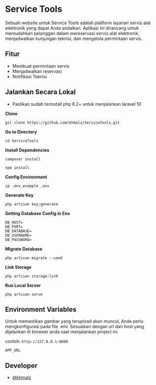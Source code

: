 # Service Tools

Sebuah website untuk
Service Tools adalah platform layanan servis alat elektronik yang dapat Anda andalkan. Aplikasi ini dirancang untuk memudahkan pelanggan dalam mereservasi servis alat elektronik, menjadwalkan kunjungan teknisi, dan mengelola permintaan servis.

## Fitur

-   Membuat permintaan servis
-   Menjadwalkan reservasi
-   Notifikasi Teknisi

## Jalankan Secara Lokal

-   Pastikan sudah terinstall php 8.2+ untuk menjalankan laravel 10

**Clone**

```shell
git clone https://github.com/khmalz/ServiceTools.git
```

**Go to Directory**

```shell
cd ServiceTools
```

**Install Dependencies**

```shell
composer install
```

```shell
npm install
```

**Config Environment**

```shell
cp .env.example .env
```

**Generate Key**

```shell
php artisan key:generate
```

**Setting Database Config in Env**

```
DB_HOST=
DB_PORT=
DB_DATABASE=
DB_USERNAME=
DB_PASSWORD=
```

**Migrate Database**

```shell
php artisan migrate --seed
```

**Link Storage**

```shell
php artisan storage:link
```

**Run Local Server**

```shell
php artisan serve
```

## Environment Variables

Untuk memastikan gambar yang terupload akan muncul, Anda perlu mengkonfigurasi pada file .env. Sesuaikan dengan url dan host yang dijalankan di browser anda saat menjalankan project ini.

contoh: `http://127.0.0.1:8000`

```
APP_URL
```

## Developer

-   [@khmalz](https://github.com/khmalz)
